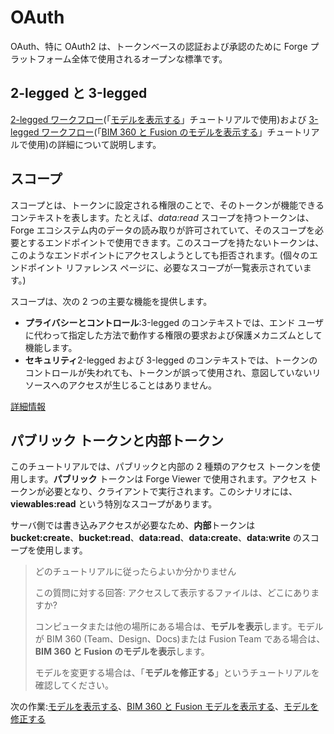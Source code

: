 # OAuth

OAuth、特に OAuth2 は、トークンベースの認証および承認のために Forge プラットフォーム全体で使用されるオープンな標準です。

## 2-legged と 3-legged

[2-legged ワークフロー](https://forge.autodesk.com/en/docs/oauth/v2/tutorials/get-2-legged-token/)(「[モデルを表示する](tutorials/viewmodels)」チュートリアルで使用)および [3-legged ワークフロー](https://forge.autodesk.com/en/docs/oauth/v2/tutorials/get-3-legged-token/)(「[BIM 360 と Fusion のモデルを表示する](tutorials/viewhubmodels)」チュートリアルで使用)の詳細について説明します。

## スコープ

スコープとは、トークンに設定される権限のことで、そのトークンが機能できるコンテキストを表します。たとえば、_data:read_ スコープを持つトークンは、Forge エコシステム内のデータの読み取りが許可されていて、そのスコープを必要とするエンドポイントで使用できます。このスコープを持たないトークンは、このようなエンドポイントにアクセスしようとしても拒否されます。(個々のエンドポイント リファレンス ページに、必要なスコープが一覧表示されています。)

スコープは、次の 2 つの主要な機能を提供します。

- **プライバシーとコントロール**:3-legged のコンテキストでは、エンド ユーザに代わって指定した方法で動作する権限の要求および保護メカニズムとして機能します。
- **セキュリティ**2-legged および 3-legged のコンテキストでは、トークンのコントロールが失われても、トークンが誤って使用され、意図していないリソースへのアクセスが生じることはありません。

[詳細情報](https://forge.autodesk.com/en/docs/oauth/v2/overview/scopes/)

## パブリック トークンと内部トークン

このチュートリアルでは、パブリックと内部の 2 種類のアクセス トークンを使用します。**パブリック** トークンは Forge Viewer で使用されます。アクセス トークンが必要となり、クライアントで実行されます。このシナリオには、**viewables:read** という特別なスコープがあります。 

サーバ側では書き込みアクセスが必要なため、**内部**トークンは **bucket:create**、**bucket:read**、**data:read**、**data:create**、**data:write** のスコープを使用します。

> どのチュートリアルに従ったらよいか分かりません 
> 
> この質問に対する回答: アクセスして表示するファイルは、どこにありますか? 
> 
> コンピュータまたは他の場所にある場合は、**モデルを表示**します。モデルが BIM 360 (Team、Design、Docs)または Fusion Team である場合は、**BIM 360 と Fusion のモデルを表示**します。
>
> モデルを変更する場合は、「**モデルを修正する**」というチュートリアルを確認してください。

次の作業:[モデルを表示する](tutorials/viewmodels)、[BIM 360 と Fusion モデルを表示する](tutorials/viewhubmodels)、[モデルを修正する](tutorials/modifymodels)